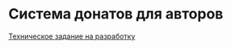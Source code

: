 # Система донатов для авторов

[Техническое задание на разработку](./docs/technical_requirements.md)

